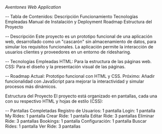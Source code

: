_Aventones Web Application_

-- Tabla de Contenidos:
  Descripción
  Funcionamiento
  Tecnologías Empleadas
  Manual de Instalación y Deployment
  Roadmap
  Estructura del Proyecto

-- Descripción
Este proyecto es un prototipo funcional de una aplicación web, desarrollado como un "cascarón" sin almacenamiento de datos, para simular los requisitos funcionales. La aplicación permite la interacción de usuarios clientes y proveedores en un entorno de ridesharing.

-- Tecnologías Empleadas
  HTML: Para la estructura de las páginas web.
  CSS: Para el diseño y la presentación visual de las páginas.

-- Roadmap
  Actual: Prototipo funcional con HTML y CSS.
  Próximo: Añadir funcionalidad con JavaScript para mejorar la interactividad y simular procesos más dinámicos.

Estructura del Proyecto
El proyecto está organizado en pantallas, cada una con su respectivo HTML y hojas de estilo (CSS):

-- Pantallas Completadas
  Registro de Usuarios: 1 pantalla
  Login: 1 pantalla
  My Rides: 1 pantalla
  Crear Ride: 1 pantalla
  Editar Ride: 3 pantallas
  Eliminar Ride: 3 pantallas
  Bookings: 1 pantalla
  Configuración: 1 pantalla
  Buscar Rides: 1 pantalla
  Ver Ride: 3 pantallas

